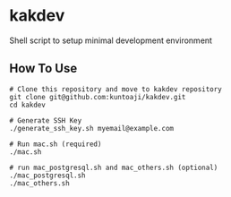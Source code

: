 # kakdev
Shell script to setup minimal development environment

## How To Use
```
# Clone this repository and move to kakdev repository
git clone git@github.com:kuntoaji/kakdev.git
cd kakdev

# Generate SSH Key
./generate_ssh_key.sh myemail@example.com

# Run mac.sh (required)
./mac.sh

# run mac_postgresql.sh and mac_others.sh (optional)
./mac_postgresql.sh
./mac_others.sh
```
